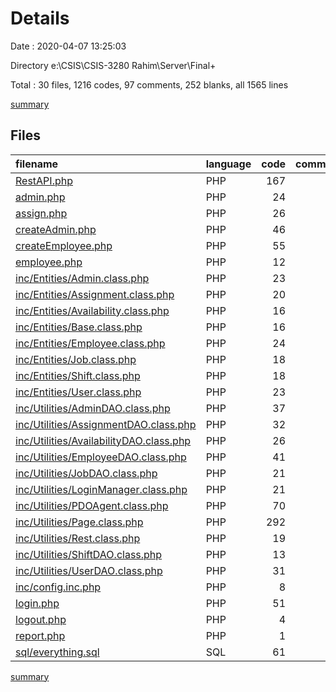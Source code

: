 # Details

Date : 2020-04-07 13:25:03

Directory e:\CSIS\CSIS-3280 Rahim\Server\Final+

Total : 30 files,  1216 codes, 97 comments, 252 blanks, all 1565 lines

[summary](results.md)

## Files
| filename | language | code | comment | blank | total |
| :--- | :--- | ---: | ---: | ---: | ---: |
| [RestAPI.php](/RestAPI.php) | PHP | 167 | 46 | 36 | 249 |
| [admin.php](/admin.php) | PHP | 24 | 2 | 7 | 33 |
| [assign.php](/assign.php) | PHP | 26 | 4 | 13 | 43 |
| [createAdmin.php](/createAdmin.php) | PHP | 46 | 6 | 14 | 66 |
| [createEmployee.php](/createEmployee.php) | PHP | 55 | 8 | 20 | 83 |
| [employee.php](/employee.php) | PHP | 12 | 0 | 5 | 17 |
| [inc/Entities/Admin.class.php](/inc/Entities/Admin.class.php) | PHP | 23 | 0 | 4 | 27 |
| [inc/Entities/Assignment.class.php](/inc/Entities/Assignment.class.php) | PHP | 20 | 0 | 4 | 24 |
| [inc/Entities/Availability.class.php](/inc/Entities/Availability.class.php) | PHP | 16 | 0 | 3 | 19 |
| [inc/Entities/Base.class.php](/inc/Entities/Base.class.php) | PHP | 16 | 0 | 3 | 19 |
| [inc/Entities/Employee.class.php](/inc/Entities/Employee.class.php) | PHP | 24 | 0 | 5 | 29 |
| [inc/Entities/Job.class.php](/inc/Entities/Job.class.php) | PHP | 18 | 0 | 4 | 22 |
| [inc/Entities/Shift.class.php](/inc/Entities/Shift.class.php) | PHP | 18 | 0 | 4 | 22 |
| [inc/Entities/User.class.php](/inc/Entities/User.class.php) | PHP | 23 | 0 | 5 | 28 |
| [inc/Utilities/AdminDAO.class.php](/inc/Utilities/AdminDAO.class.php) | PHP | 37 | 1 | 7 | 45 |
| [inc/Utilities/AssignmentDAO.class.php](/inc/Utilities/AssignmentDAO.class.php) | PHP | 32 | 0 | 9 | 41 |
| [inc/Utilities/AvailabilityDAO.class.php](/inc/Utilities/AvailabilityDAO.class.php) | PHP | 26 | 1 | 6 | 33 |
| [inc/Utilities/EmployeeDAO.class.php](/inc/Utilities/EmployeeDAO.class.php) | PHP | 41 | 1 | 8 | 50 |
| [inc/Utilities/JobDAO.class.php](/inc/Utilities/JobDAO.class.php) | PHP | 21 | 0 | 4 | 25 |
| [inc/Utilities/LoginManager.class.php](/inc/Utilities/LoginManager.class.php) | PHP | 21 | 0 | 5 | 26 |
| [inc/Utilities/PDOAgent.class.php](/inc/Utilities/PDOAgent.class.php) | PHP | 70 | 8 | 14 | 92 |
| [inc/Utilities/Page.class.php](/inc/Utilities/Page.class.php) | PHP | 292 | 11 | 27 | 330 |
| [inc/Utilities/Rest.class.php](/inc/Utilities/Rest.class.php) | PHP | 19 | 0 | 7 | 26 |
| [inc/Utilities/ShiftDAO.class.php](/inc/Utilities/ShiftDAO.class.php) | PHP | 13 | 0 | 3 | 16 |
| [inc/Utilities/UserDAO.class.php](/inc/Utilities/UserDAO.class.php) | PHP | 31 | 0 | 6 | 37 |
| [inc/config.inc.php](/inc/config.inc.php) | PHP | 8 | 3 | 4 | 15 |
| [login.php](/login.php) | PHP | 51 | 6 | 9 | 66 |
| [logout.php](/logout.php) | PHP | 4 | 0 | 1 | 5 |
| [report.php](/report.php) | PHP | 1 | 0 | 2 | 3 |
| [sql/everything.sql](/sql/everything.sql) | SQL | 61 | 0 | 13 | 74 |

[summary](results.md)